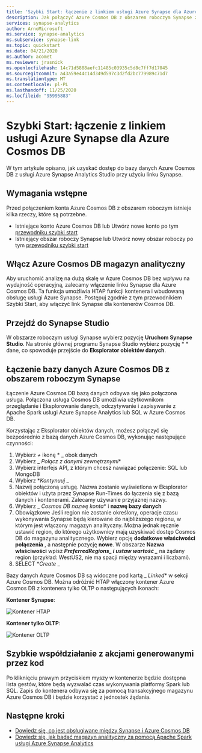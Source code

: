 ```yaml
---
title: 'Szybki Start: łączenie z linkiem usługi Azure Synapse dla Azure Cosmos DB'
description: Jak połączyć Azure Cosmos DB z obszarem roboczym Synapse za pomocą linku Synapse
services: synapse-analytics
author: ArnoMicrosoft
ms.service: synapse-analytics
ms.subservice: synapse-link
ms.topic: quickstart
ms.date: 04/21/2020
ms.author: acomet
ms.reviewer: jrasnick
ms.openlocfilehash: 14c71d5888aefc11485c03935c5d8c7ff7d17045
ms.sourcegitcommit: a43a59e44c14d349d597c3d2fd2bc779989c71d7
ms.translationtype: MT
ms.contentlocale: pl-PL
ms.lasthandoff: 11/25/2020
ms.locfileid: "95995883"
---
```

# <a name="quickstart-connect-to-azure-synapse-link-for-azure-cosmos-db"></a>Szybki Start: łączenie z linkiem usługi Azure Synapse dla Azure Cosmos DB

W tym artykule opisano, jak uzyskać dostęp do bazy danych Azure Cosmos DB z usługi Azure Synapse Analytics Studio przy użyciu linku Synapse. 

## <a name="prerequisites"></a>Wymagania wstępne

Przed połączeniem konta Azure Cosmos DB z obszarem roboczym istnieje kilka rzeczy, które są potrzebne.

* Istniejące konto Azure Cosmos DB lub Utwórz nowe konto po tym [przewodniku szybki start](https://docs.microsoft.com/azure/cosmos-db/how-to-manage-database-account)
* Istniejący obszar roboczy Synapse lub Utwórz nowy obszar roboczy po tym [przewodniku szybki start](https://docs.microsoft.com/azure/synapse-analytics/quickstart-create-workspace) 

## <a name="enable-azure-cosmos-db-analytical-store"></a>Włącz Azure Cosmos DB magazyn analityczny

Aby uruchomić analizę na dużą skalę w Azure Cosmos DB bez wpływu na wydajność operacyjną, zalecamy włączenie linku Synapse dla Azure Cosmos DB. Ta funkcja umożliwia HTAP funkcji kontenera i wbudowaną obsługę usługi Azure Synapse. Postępuj zgodnie z tym przewodnikiem Szybki Start, aby włączyć link Synapse dla kontenerów Cosmos DB.

## <a name="navigate-to-synapse-studio"></a>Przejdź do Synapse Studio

W obszarze roboczym usługi Synapse wybierz pozycję **Uruchom Synapse Studio**. Na stronie głównej programu Synapse Studio wybierz pozycję * * dane, co spowoduje przejście do **Eksplorator obiektów danych**.

## <a name="connect-an-azure-cosmos-db-database-to-a-synapse-workspace"></a>Łączenie bazy danych Azure Cosmos DB z obszarem roboczym Synapse

Łączenie Azure Cosmos DB bazą danych odbywa się jako połączona usługa. Połączona usługa Cosmos DB umożliwia użytkownikom przeglądanie i Eksplorowanie danych, odczytywanie i zapisywanie z Apache Spark usługi Azure Synapse Analytics lub SQL w Azure Cosmos DB.

Korzystając z Eksplorator obiektów danych, możesz połączyć się bezpośrednio z bazą danych Azure Cosmos DB, wykonując następujące czynności:

1. Wybierz *_+_* ikonę * _ obok danych
2. Wybierz _ *Połącz z danymi zewnętrznymi**
3. Wybierz interfejs API, z którym chcesz nawiązać połączenie: SQL lub MongoDB
4. Wybierz **_Kontynuuj_* _
5. Nazwij połączoną usługę. Nazwa zostanie wyświetlona w Eksplorator obiektów i użyta przez Synapse Run-Times do łączenia się z bazą danych i kontenerami. Zalecamy używanie przyjaznej nazwy.
6. Wybierz _ *Cosmos DB nazwę konta** i **nazwę bazy danych**
7. Obowiązkowe Jeśli region nie zostanie określony, operacje czasu wykonywania Synapse będą kierowane do najbliższego regionu, w którym jest włączony magazyn analityczny. Można jednak ręcznie ustawić region, do którego użytkownicy mają uzyskiwać dostęp Cosmos DB do magazynu analitycznego. Wybierz opcję **dodatkowe właściwości połączenia** , a następnie pozycję **nowe**. W obszarze **Nazwa właściwości** wpisz **_PreferredRegions_*_ i ustaw wartość _*** na żądany region (przykład: WestUS2, nie ma spacji między wyrazami i liczbami).
8. SELECT **_Create_* _

Bazy danych Azure Cosmos DB są widoczne pod kartą _ *Linked** w sekcji Azure Cosmos DB. Można odróżnić HTAP włączony kontener Azure Cosmos DB z kontenera tylko OLTP o następujących ikonach:

**Kontener Synapse**:

![Kontener HTAP](./media/quickstart-connect-synapse-link-cosmosdb/htap-container.png)

**Kontener tylko OLTP**:

![Kontener OLTP](./media/quickstart-connect-synapse-link-cosmosdb/oltp-container.png)

## <a name="quickly-interact-with-code-generated-actions"></a>Szybkie współdziałanie z akcjami generowanymi przez kod

Po kliknięciu prawym przyciskiem myszy w kontenerze będzie dostępna lista gestów, które będą wyzwalać czas wykonywania platformy Spark lub SQL. Zapis do kontenera odbywa się za pomocą transakcyjnego magazynu Azure Cosmos DB i będzie korzystać z jednostek żądania.  

## <a name="next-steps"></a>Następne kroki

* [Dowiedz się, co jest obsługiwane między Synapse i Azure Cosmos DB](./synapse-link/concept-synapse-link-cosmos-db-support.md)
* [Dowiedz się, jak badać magazyn analityczny za pomocą Apache Spark usługi Azure Synapse Analytics](synapse-link/how-to-query-analytical-store-spark.md)